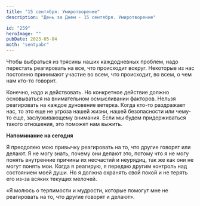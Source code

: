 ```yaml
---
title: "15 сентября. Умиротворение"
description: "День за Днем - 15 сентября. Умиротворение"

id: "259"
heroImage: ""
pubDate: 2023-05-04
moth: "sentyabr"
---
```


Чтобы выбраться из трясины наших каждодневных проблем, надо перестать
реагировать на все, что происходит вокруг. Некоторые из нас постоянно
принимают участие во всем, что происходит, во всем, о чем нам кто-то говорит.

Конечно, надо и действовать. Но конкретное действие должно основываться на
внимательном осмысливании факторов. Нельзя реагировать на каждое дуновение
ветерка. Когда кто-то раздражает нас, то это еще не угроза нашей жизни, нашей
безопасности или чему-то еще, заслуживающему внимания. Если мы будем
придерживаться такого отношения, это поможет нам выжить.

**Напоминание на сегодня**

Я преодолею мою привычку реагировать на то, что другие говорят или делают. Я
не могу знать, почему они делают это, потому что я не могу понять внутренние
причины их несчастий и неурядиц, так же как они не могут понять мои. Когда я
реагирую, я передаю другим контроль над состоянием моей души. Но я должна
охранять свой покой и не терять его из-за всяких текущих мелочей.

«Я молюсь о терпимости и мудрости, которые помогут мне не реагировать на то,
что другие говорят и делают».

